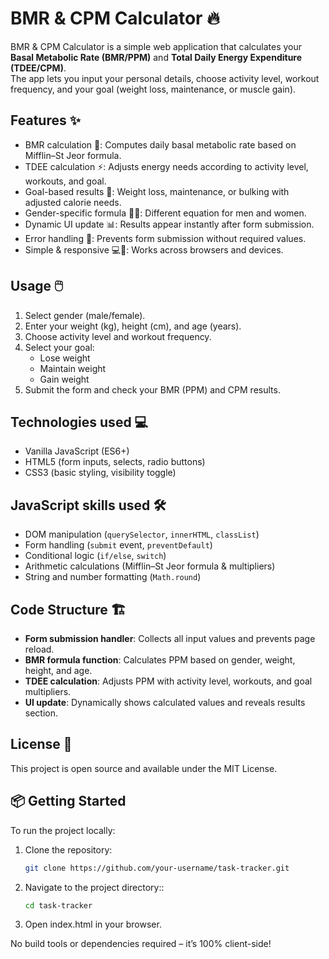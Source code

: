 # BMR & CPM Calculator 🔥

BMR & CPM Calculator is a simple web application that calculates your **Basal Metabolic Rate (BMR/PPM)** and **Total Daily Energy Expenditure (TDEE/CPM)**.  
The app lets you input your personal details, choose activity level, workout frequency, and your goal (weight loss, maintenance, or muscle gain).  

## Features ✨

- BMR calculation 🧮: Computes daily basal metabolic rate based on Mifflin–St Jeor formula.  
- TDEE calculation ⚡: Adjusts energy needs according to activity level, workouts, and goal.  
- Goal-based results 🎯: Weight loss, maintenance, or bulking with adjusted calorie needs.  
- Gender-specific formula 👩👨: Different equation for men and women.  
- Dynamic UI update 📊: Results appear instantly after form submission.  
- Error handling 🚨: Prevents form submission without required values.  
- Simple & responsive 💻📱: Works across browsers and devices.  

## Usage 🖱️

1. Select gender (male/female).  
2. Enter your weight (kg), height (cm), and age (years).  
3. Choose activity level and workout frequency.  
4. Select your goal:  
   - Lose weight  
   - Maintain weight  
   - Gain weight  
5. Submit the form and check your BMR (PPM) and CPM results.  

## Technologies used 💻

- Vanilla JavaScript (ES6+)  
- HTML5 (form inputs, selects, radio buttons)  
- CSS3 (basic styling, visibility toggle)  

## JavaScript skills used 🛠️

- DOM manipulation (`querySelector`, `innerHTML`, `classList`)  
- Form handling (`submit` event, `preventDefault`)  
- Conditional logic (`if/else`, `switch`)  
- Arithmetic calculations (Mifflin–St Jeor formula & multipliers)  
- String and number formatting (`Math.round`)  

## Code Structure 🏗️

- **Form submission handler**: Collects all input values and prevents page reload.  
- **BMR formula function**: Calculates PPM based on gender, weight, height, and age.  
- **TDEE calculation**: Adjusts PPM with activity level, workouts, and goal multipliers.  
- **UI update**: Dynamically shows calculated values and reveals results section.  

## License 📄

This project is open source and available under the MIT License.  

## 📦 Getting Started

To run the project locally:

1. Clone the repository:
   ```bash
   git clone https://github.com/your-username/task-tracker.git
2. Navigate to the project directory::
   ```bash
   cd task-tracker
3. Open index.html in your browser.

No build tools or dependencies required – it’s 100% client-side!

